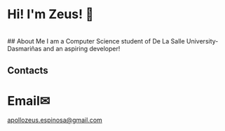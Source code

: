 # Hi! I'm Zeus! 👋
<br>
## About Me
I am a Computer Science student of De La Salle University- Dasmariñas and an aspiring developer!

## Contacts
# Email✉
apollozeus.espinosa@gmail.com

<!--
**apollozeus042/apollozeus042** is a ✨ _special_ ✨ repository because its `README.md` (this file) appears on your GitHub profile.

Here are some ideas to get you started:

- 🔭 I’m currently working on ...
- 🌱 I’m currently learning ...
- 👯 I’m looking to collaborate on ...
- 🤔 I’m looking for help with ...
- 💬 Ask me about ...
- 📫 How to reach me: ...
- 😄 Pronouns: ...
- ⚡ Fun fact: ...
-->
